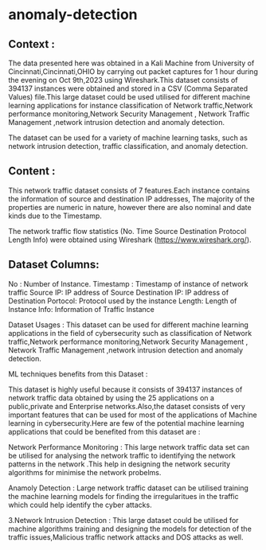 # anomaly-detection
## Context :

The data presented here was obtained in a Kali Machine from University of Cincinnati,Cincinnati,OHIO by carrying out packet captures for 1 hour during the evening on Oct 9th,2023 using Wireshark.This dataset consists of 394137 instances were obtained and stored in a CSV (Comma Separated Values) file.This large dataset could be used utilised for different machine learning applications for instance classification of Network traffic,Network performance monitoring,Network Security Management , Network Traffic Management ,network intrusion detection and anomaly detection.

The dataset can be used for a variety of machine learning tasks, such as network intrusion detection, traffic classification, and anomaly detection.

## Content :

This network traffic dataset consists of 7 features.Each instance contains the information of source and destination IP addresses, The majority of the properties are numeric in nature, however there are also nominal and date kinds due to the Timestamp.

The network traffic flow statistics (No. Time Source Destination Protocol Length Info) were obtained using Wireshark (https://www.wireshark.org/).

## Dataset Columns:

No : Number of Instance.
Timestamp : Timestamp of instance of network traffic
Source IP: IP address of Source
Destination IP: IP address of Destination
Portocol: Protocol used by the instance
Length: Length of Instance
Info: Information of Traffic Instance


Dataset Usages : This dataset can be used for different machine learning applications in the field of cybersecurity such as classification of Network traffic,Network performance monitoring,Network Security Management , Network Traffic Management ,network intrusion detection and anomaly detection.

ML techniques benefits from this Dataset :

This dataset is highly useful because it consists of 394137 instances of network traffic data obtained by using the 25 applications on a public,private and Enterprise networks.Also,the dataset consists of very important features that can be used for most of the applications of Machine learning in cybersecurity.Here are few of the potential machine learning applications that could be benefited from this dataset are :

Network Performance Monitoring : This large network traffic data set can be utilised for analysing the network traffic to identifying the network patterns in the network .This help in designing the network security algorithms for minimise the network probelms.

Anamoly Detection : Large network traffic dataset can be utilised training the machine learning models for finding the irregularitues in the traffic which could help identify the cyber attacks.

3.Network Intrusion Detection : This large dataset could be utilised for machine algorithms training and designing the models for detection of the traffic issues,Malicious traffic network attacks and DOS attacks as well.
